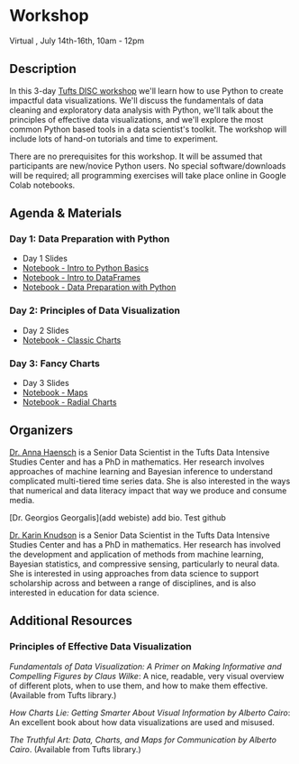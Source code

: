 # Workshop

Virtual , July 14th-16th, 10am - 12pm

## Description

In this 3-day [Tufts DISC workshop](https://disc.tufts.edu/classes) we'll learn how to use Python to create impactful data visualizations. We'll discuss the fundamentals of data cleaning and exploratory data analysis with Python, we'll talk about the principles of effective data visualizations, and we'll explore the most common Python based tools in a data scientist's toolkit. The workshop will include lots of hand-on tutorials and time to experiment. 

There are no prerequisites for this workshop. It will be assumed that participants are new/novice Python users. No special software/downloads will be required; all programming exercises will take place online in Google Colab notebooks. 

## Agenda & Materials

### Day 1: Data Preparation with Python
* Day 1 Slides
* [Notebook - Intro to Python Basics](https://colab.research.google.com/drive/1JeZlUIpuOB9fJFr6Uvb-tIJ4xPmVA5W0?usp=sharing)
* [Notebook - Intro to DataFrames](https://colab.research.google.com/drive/13Px4Vk-e6_EiTAVDPJFp5mu2XgPLPzws?usp=sharing)
* [Notebook - Data Preparation with Python](https://colab.research.google.com/drive/1MkdfGK45ZV2--6lsYKNqkWz-Ntlb2hub?usp=sharing)

### Day 2: Principles of Data Visualization
* Day 2 Slides
* [Notebook - Classic Charts](https://colab.research.google.com/drive/1JvtbbJ-E_46xNhrvrNBzzvHdidZIjX9n?usp=sharing) 

### Day 3: Fancy Charts
* Day 3 Slides
* [Notebook - Maps](https://colab.research.google.com/drive/1klrld85axmLGJifUt7Cm6LDcfOoFpano?usp=sharing)
* [Notebook - Radial Charts](https://colab.research.google.com/drive/1HSQO3fHMAy4biiuybiqSlrpH54nSylOy?usp=sharing)

## Organizers

[Dr. Anna Haensch](annahaensch.com) is a Senior Data Scientist in the Tufts Data Intensive Studies Center and has a PhD in mathematics. Her research involves approaches of machine learning and Bayesian inference to understand complicated multi-tiered time series data. She is also interested in the ways that numerical and data literacy impact that way we produce and consume media.

[Dr. Georgios Georgalis](add webiste) add bio. Test github

[Dr. Karin Knudson](https://karinknudson.com/) is a Senior Data Scientist in the Tufts Data Intensive Studies Center and has a PhD in mathematics. Her research has involved the development and application of methods from machine learning, Bayesian statistics, and compressive sensing, particularly to neural data. She is interested in using approaches from data science to support scholarship across and between a range of disciplines, and is also interested in education for data science.

## Additional Resources

### Principles of Effective Data Visualization

_Fundamentals of Data Visualization: A Primer on Making Informative and Compelling Figures by Claus Wilke_: A nice, readable, very visual overview of different plots, when to use them, and how to make them effective. (Available from Tufts library.)

_How Charts Lie: Getting Smarter About Visual Information by Alberto Cairo_: An excellent book about how data visualizations are used and misused.

_The Truthful Art: Data, Charts, and Maps for Communication by Alberto Cairo_. (Available from Tufts library.)

